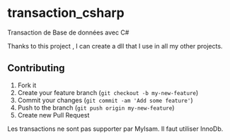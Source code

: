 # transaction_csharp
Transaction de Base de données avec C#

Thanks to this project , I can create a dll that I use in all my other projects.

## Contributing

1. Fork it
2. Create your feature branch (`git checkout -b my-new-feature`)
3. Commit your changes (`git commit -am 'Add some feature'`)
4. Push to the branch (`git push origin my-new-feature`)
5. Create new Pull Request

Les transactions ne sont pas supporter par MyIsam. Il faut utiliser InnoDb.
